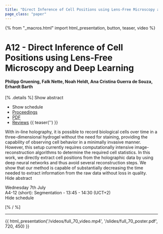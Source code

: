 ```yaml
---
title: "Direct Inference of Cell Positions using Lens-Free Microscopy and Deep Learning"
page_class: "paper"
---
```


{% from "_macros.html" import html_presentation, button, teaser, video %}

# A12 - Direct Inference of Cell Positions using Lens-Free Microscopy and Deep Learning

#### Philipp Gruening, Falk Nette, Noah Heldt, Ana Cristina Guerra de Souza, Erhardt Barth

[% .details %]
<a class="toggle_visibility" data-selector=".abstract" data-level="3">Show abstract</a>
- <a class="toggle_visibility" data-selector=".schedule" data-level="3">Show schedule</a>
- <a href="">Proceedings</a>
- <a href="https://openreview.net/pdf?id=2fpsTsvCgc0">PDF</a>
- <a href="https://openreview.net/forum?id=2fpsTsvCgc0">Reviews</a>
{{ teaser('') }}

<p>
    <span class="abstract">
        With in-line holography, it is possible to record biological cells over time in a three-dimensional hydrogel without the need for staining, providing the capability of observing cell behavior in a minimally invasive manner. However, this setup currently requires computationally intensive image-reconstruction algorithms to determine the required cell statistics. In this work, we directly extract cell positions from the holographic data by using deep neural networks and thus avoid several reconstruction steps. We show that our method is capable of substantially decreasing the time needed to extract information from the raw data without loss in quality.
        <br>
        <span class="actions"><a class="toggle_visibility" data-level="2">Hide abstract</a></span>
    </span>
</p>

<p>
    <span class="schedule">
         Wednesday 7th July<br>A4-12 (short): Segmentation - 13:45 - 14:30 (UCT+2)
        <br>
        <span class="actions"><a class="toggle_visibility" data-level="2">Hide schedule</a></span>
    </span>
</p>

[% / %]


---

{{ html_presentation('/videos/full_70_video.mp4', '/slides/full_70_poster.pdf', 720, 450) }}